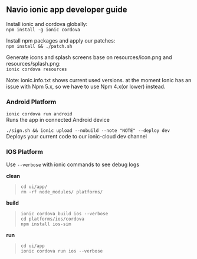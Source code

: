 ## Navio ionic app developer guide 

Install ionic and cordova globally:\
`npm install -g ionic cordova`

Install npm packages and apply our patches:\
`npm install && ./patch.sh`

Generate icons and splash screens base on resources/icon.png and resources/splash.png:\
`ionic cordova resources`

Note: ionic.info.txt shows current used versions. at the moment Ionic
 has an issue with Npm 5.x, so we have to use Npm 4.x(or lower) instead.

### Android Platform

`ionic cordova run android`\
 Runs the app in connected Android device

`./sign.sh && ionic upload --nobuild --note "NOTE" --deploy dev`\
 Deploys your current code to our ionic-cloud dev channel

### IOS Platform

Use `--verbose` with ionic commands to see debug logs

**clean**

> `cd ui/app/`
\
`rm -rf node_modules/ platforms/`

**build**

>`ionic cordova build ios --verbose`
\
`cd platforms/ios/cordova`
\
`npm install ios-sim`

**run**

>`cd ui/app`
\
`ionic cordova run ios --verbose`
 
